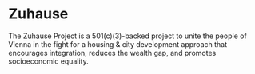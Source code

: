 # Zuhause
The Zuhause Project is a 501(c)(3)-backed project                                 to unite the people of Vienna in the fight for a housing &amp; city development approach                                 that encourages integration, reduces the wealth gap, and promotes socioeconomic                                 equality.
